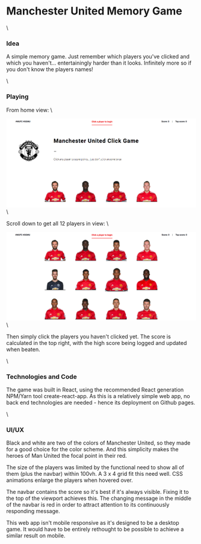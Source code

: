 # Manchester United Memory Game

\

### Idea

A simple memory game. Just remember which players you've clicked and which you haven't... entertainingly harder than it looks. Infinitely more so if you don't know the players names!

\

### Playing

From home view:
\

![alt text](src/images/homeView.png "Initial view")
\

Scroll down to get all 12 players in view:
\

![alt text](src/images/all12View.png "All 12 view")
\

Then simply click the players you haven't clicked yet. The score is calculated in the top right, with the high score being logged and updated when beaten.

\

### Technologies and Code

The game was built in React, using the recommended React generation NPM/Yarn tool create-react-app. As this is a relatively simple web app, no back end technologies are needed - hence its deployment on Github pages.

\

### UI/UX

Black and white are two of the colors of Manchester United, so they made for a good choice for the color scheme. And this simplicity makes the heroes of Man United the focal point in their red.

The size of the players was limited by the functional need to show all of them (plus the navbar) within 100vh. A 3 x 4 grid fit this need well. CSS animations enlarge the players when hovered over.

The navbar contains the score so it's best if it's always visible. Fixing it to the top of the viewport achieves this. The changing message in the middle of the navbar is red in order to attract attention to its continuously responding message.

This web app isn't mobile responsive as it's designed to be a desktop game. It would have to be entirely rethought to be possible to achieve a similar result on mobile.
